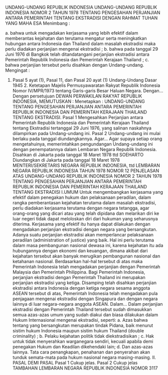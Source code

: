  UNDANG-UNDANG REPUBLIK INDONESIA UNDANG-UNDANG REPUBLIK INDONESIA NOMOR 2 TAHUN 1978 TENTANG PENGESAHAN PERJANJIAN ANTARA PEMERINTAH TENTANG EKSTRADISI
DENGAN RAHMAT TUHAN YANG MAHA ESA
Menimbang :

a. bahwa untuk mengadakan kerjasama yang lebih efektif dalam memberantas kejahatan dan terutama mengatur serta meningkatkan hubungan antara Indonesia dan Thailand dalam masalah ekstradisi maka perlu diadakan perjanjian mengenai ekstradisi ;
b. bahwa pada tanggal 29 Juni 1976 di Bangkok telah ditandatangani perjanjian ekstradisi antara Pemerintah Republik Indonesia dan Pemerintah Kerajaan Thailand ;
c. bahwa perjanjian tersebut perlu disahkan dengan Undang-undang.
Mengingat :

1. Pasal 5 ayat (1), Pasal 11, dan Pasal 20 ayat (1) Undang-Undang Dasar 1945 2. Ketetapan Majelis Permusyawaratan Rakyat Republik Indonesia Nomor IV/MPR/1973 tentang Garis-garis Besar Haluan Negara. Dengan… Dengan persetujuan DEWAN PERWAKILAN RAKYAT REPUBLIK INDONESIA,
MEMUTUSKAN :
 Menetapkan : UNDANG-UNDANG TENTANG PENGESAHAN PERJANJIAN ANTARA PEMERINTAH REPUBLIK INDONESIA DAN PEMERINTAH KERAJAAN THAILAND TENTANG EKSTRADISI.
Pasal 1
Mengesahkan Perjanjian antara Pemerintah Republik Indonesia dan Pemerintah Kerajaan Thailand tentang Ekstradisi tertanggal 29 Juni 1976, yang salinan naskahnya dilampirkan pada Undang-undang ini.
Pasal 2
Undang-undang ini mulai berlaku pada tanggal diundangkannya. Agar… Agar supaya setiap orang mengetahuinya, memerintahkan pengundangan Undang-undang ini dengan penempatannya dalam Lembaran Negara Republik Indonesia. Disahkan di Jakarta pada tanggal 18 Maret 1978 ttd SOEHARTO Diundangkan di Jakarta pada tanggal 18 Maret 1978 MENTERI/SEKRETARIS NEGARA REPUBLIK INDONESIA, ttd LEMBARAN NEGARA REPUBLIK INDONESIA TAHUN 1978 NOMOR 12 PENJELASAN ATAS UNDANG-UNDANG REPUBLIK INDONESIA NOMOR 2 TAHUN 1978 TENTANG PENGESAHAN PERJANJIAN ANTARA PEMERINTAH REPUBLIK INDONESIA DAN PEMERINTAH KERAJAAN THAILAND TENTANG EKSTRADISI I.UMUM Untuk mengembangkan kerjasama yang efektif dalam penegakan hukum dan pelaksanaan peradilan, dalam rangka pemberantasan kejahatan terutama dalam masalah ekstradisi, perlu diadakan kerjasama terutama dengan negara tetangga, agar orang-orang yang dicari atau yang telah dipidana dan melarikan diri ke luar negeri tidak dapat meloloskan diri dari hukuman yang seharusnya diterima. Kerjasama yang efektif itu hanya dapat dilakukan dengan mengadakan perjanjian ekstradisi dengan negara yang bersangkutan. Adanya suatu perjanjian ekstradisi akan memperlancar pelaksanaan peradilan (administration of justice) yang baik. Hal ini perlu terutama dalam masa pembangunan nasional dewasa ini, karena kejahatan itu ada hubungannya dengan ekonomi dan keuangan, dimana akibat dari kejahatan tersebut akan banyak merugikan pembangunan nasional dan ketahanan nasional. Berdasarkan hal-hal tersebut di atas maka Pemerintah Indonesia telah mengadakan perjanjian dengan Pemerintah Malaysia dan Pemerintah Philippina. Bagi Pemerintah Indonesia, perjanjian ekstradisi dengan Pemerintah Thailand ini merupakan perjanjian ekstradisi yang ketiga. Disamping telah disahkan perjanjian ekstradisi antara Indonesia dengan ketiga negara sesama anggota ASEAN tersebut di atas, Pemerintah Indonesia telah mengadakan pula penjagaan mengenai ekstradisi dengan Singapura dan dengan negara lainnya di luar negara-negara anggota ASEAN. Dalam… Dalam perjanjian ekstradisi dengan Pemerintah Thailand tersebut sudah dimasukkan semua azas-azas umum yang sudah diakui dan biasa dilakukan dalam Hukum Internasional mengenai ekstradisi, seperti:
a. Azas bahwa tentang yang bersangkutan merupakan tindak Pidana, baik menurut sistim hukum Indonesia maupun sistim hukum Thailand (double criminality) ;
b. Pelaku kejahatan politik tidak diekstradisikan ;
c. Hak untuk tidak menyerahkan warganegara sendiri, kecuali apabila demi penegakan Hukum dan Keadilan dikehendaki lain;
d. Dan azas-azas lainnya. Tata cara penangkapan, penahanan dan penyerahan akan tunduk semata-mata pada hukum nasional negara masing-masing. II. PASAL DEMI PASAL
Pasal 1
Cukup jelas.
Pasal 2
Cukup jelas TAMBAHAN LEMBARAN NEGARA REPUBLIK INDONESIA NOMOR 3117